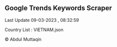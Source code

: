 

## Google Trends Keywords Scraper 
 
Last Update 09-03-2023 , 08:32:59

Country List :
VIETNAM.json



© Abdul Muttaqin 
